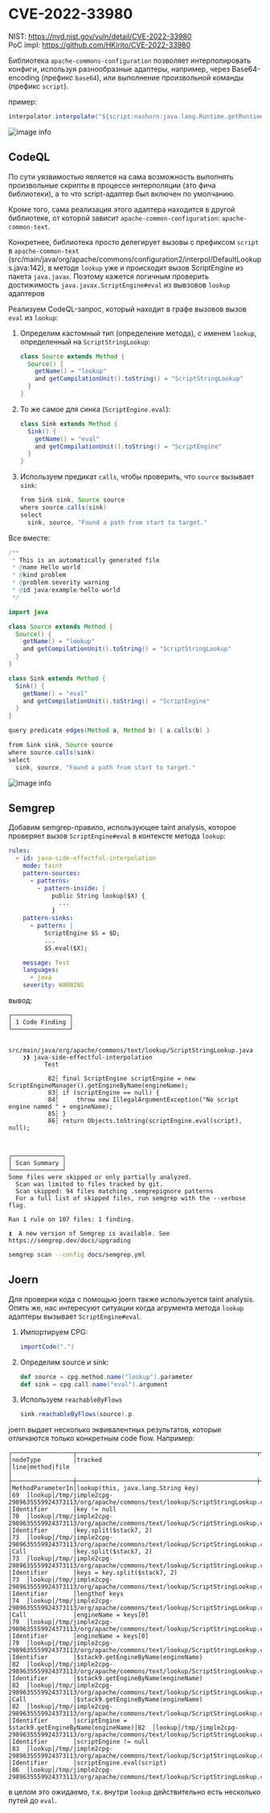 # CVE-2022-33980

NIST: https://nvd.nist.gov/vuln/detail/CVE-2022-33980<br>
PoC impl: https://github.com/HKirito/CVE-2022-33980

Библиотека `apache-commons-configuration` позволяет интерполировать конфиги, используя разнообразные адаптеры, например, через Base64-encoding (префикс `base64`), или выполнение произвольной команды (префикс `script`).

пример:

```java
interpolator.interpolate("${script:nashorn:java.lang.Runtime.getRuntime().exec('/usr/bin/gnome-calculator')}");
```

![image info](./assets/1/1.png)


## CodeQL

По сути уязвимостью является на сама возможность выполнять произвольные скрипты в процессе интерполяции (это фича библиотеки), а то что script-адаптер был включен по умолчанию.

Кроме того, сама реализация этого адаптера находится в другой библиотеке, от которой зависит `apache-common-configuration`: `apache-common-text`.

Конкретнее, библиотека просто делегирует вызовы с префиксом `script` в `apache-common-text` (src/main/java/org/apache/commons/configuration2/interpol/DefaultLookups.java:142), в методе `lookup` уже и происходит вызов ScriptEngine из пакета `java.javax`. Поэтому кажется логичным проверить достижимость `java.javax.ScriptEngine#eval` из вывзовов `lookup` адаптеров

Реализуем CodeQL-запрос, который находит в графе вызовов вызов `eval` из `lookup`:


1. Определим кастомный тип (определение метода), с именем `lookup`, определенный на `ScriptStringLookup`:

   ```java
   class Source extends Method {
     Source() {
       getName() = "lookup"
       and getCompilationUnit().toString() = "ScriptStringLookup"
     }
   }
   ```

2. То же самое для синка (`ScriptEngine.eval`):

   ```java
   class Sink extends Method {
     Sink() {
       getName() = "eval"
       and getCompilationUnit().toString() = "ScriptEngine"
     }
   }
   ```

3. Используем предикат `calls`, чтобы проверить, что `source` вызывает `sink`:

   ```java
   from Sink sink, Source source
   where source.calls(sink)
   select
     sink, source, "Found a path from start to target."
   ```

Все вместе:

```java
/**
 * This is an automatically generated file
 * @name Hello world
 * @kind problem
 * @problem.severity warning
 * @id java/example/hello-world
 */

import java

class Source extends Method {
  Source() {
    getName() = "lookup"
    and getCompilationUnit().toString() = "ScriptStringLookup"
  }
}

class Sink extends Method {
  Sink() {
    getName() = "eval"
    and getCompilationUnit().toString() = "ScriptEngine"
  }
}

query predicate edges(Method a, Method b) { a.calls(b) }

from Sink sink, Source source
where source.calls(sink)
select
  sink, source, "Found a path from start to target."
```

![image info](./assets/1/2.png)


## Semgrep

Добавим semgrep-правило, использующее taint analysis, которое проверяет вызов `ScriptEngine#eval` в контексте метода `lookup`:

```yaml
rules:
  - id: java-side-effectful-interpolation
    mode: taint
    pattern-sources:
      - patterns:
        - pattern-inside: |
            public String lookup($X) {
              ...
            }
    pattern-sinks:
      - pattern: |
          ScriptEngine $S = $D;
          ...
          $S.eval($X);

    message: Test
    languages:
      - java
    severity: WARNING
```

вывод:

```
┌────────────────┐
│ 1 Code Finding │
└────────────────┘

    src/main/java/org/apache/commons/text/lookup/ScriptStringLookup.java
    ❯❱ java-side-effectful-interpolation
          Test

           82┆ final ScriptEngine scriptEngine = new ScriptEngineManager().getEngineByName(engineName);
           83┆ if (scriptEngine == null) {
           84┆     throw new IllegalArgumentException("No script engine named " + engineName);
           85┆ }
           86┆ return Objects.toString(scriptEngine.eval(script), null);



┌──────────────┐
│ Scan Summary │
└──────────────┘
Some files were skipped or only partially analyzed.
  Scan was limited to files tracked by git.
  Scan skipped: 94 files matching .semgrepignore patterns
  For a full list of skipped files, run semgrep with the --verbose flag.

Ran 1 rule on 107 files: 1 finding.

⏫  A new version of Semgrep is available. See https://semgrep.dev/docs/upgrading
```

```bash
semgrep scan --config docs/semgrep.yml
```

## Joern

Для проверки кода с помощью joern также используется taint analysis. Опять же, нас интересуют ситуации когда агрумента метода `lookup` адаптеры вызывает `ScriptEngine#eval`.

1. Импортируем CPG:

   ```scala
   importCode(".")
   ```

2. Определим source и sink:

   ```scala
   def source = cpg.method.name("lookup").parameter
   def sink = cpg.call.name("eval").argument
   ```

3. Используем `reachableByFlows`

   ```scala
   sink.reachableByFlows(source).p
   ```

joern выдает несколько эквивалентных результатов, которые отличаются только конкретным code flow. Например:

```
┌─────────────────┬──────────────────────────────────────────────────┬────┬──────┬───────────────────────────────────────────────────────────────────────────────────────────┐
│nodeType         │tracked                                           │line│method│file                                                                                       │
├─────────────────┼──────────────────────────────────────────────────┼────┼──────┼───────────────────────────────────────────────────────────────────────────────────────────┤
│MethodParameterIn│lookup(this, java.lang.String key)                │69  │lookup│/tmp/jimple2cpg-2989635559924373113/org/apache/commons/text/lookup/ScriptStringLookup.class│
│Identifier       │key != null                                       │70  │lookup│/tmp/jimple2cpg-2989635559924373113/org/apache/commons/text/lookup/ScriptStringLookup.class│
│Identifier       │key.split($stack7, 2)                             │73  │lookup│/tmp/jimple2cpg-2989635559924373113/org/apache/commons/text/lookup/ScriptStringLookup.class│
│Call             │key.split($stack7, 2)                             │73  │lookup│/tmp/jimple2cpg-2989635559924373113/org/apache/commons/text/lookup/ScriptStringLookup.class│
│Identifier       │keys = key.split($stack7, 2)                      │73  │lookup│/tmp/jimple2cpg-2989635559924373113/org/apache/commons/text/lookup/ScriptStringLookup.class│
│Identifier       │lengthof keys                                     │74  │lookup│/tmp/jimple2cpg-2989635559924373113/org/apache/commons/text/lookup/ScriptStringLookup.class│
│Call             │engineName = keys[0]                              │79  │lookup│/tmp/jimple2cpg-2989635559924373113/org/apache/commons/text/lookup/ScriptStringLookup.class│
│Identifier       │engineName = keys[0]                              │79  │lookup│/tmp/jimple2cpg-2989635559924373113/org/apache/commons/text/lookup/ScriptStringLookup.class│
│Identifier       │$stack9.getEngineByName(engineName)               │82  │lookup│/tmp/jimple2cpg-2989635559924373113/org/apache/commons/text/lookup/ScriptStringLookup.class│
│Identifier       │$stack9.getEngineByName(engineName)               │82  │lookup│/tmp/jimple2cpg-2989635559924373113/org/apache/commons/text/lookup/ScriptStringLookup.class│
│Call             │$stack9.getEngineByName(engineName)               │82  │lookup│/tmp/jimple2cpg-2989635559924373113/org/apache/commons/text/lookup/ScriptStringLookup.class│
│Identifier       │scriptEngine = $stack9.getEngineByName(engineName)│82  │lookup│/tmp/jimple2cpg-2989635559924373113/org/apache/commons/text/lookup/ScriptStringLookup.class│
│Identifier       │scriptEngine != null                              │83  │lookup│/tmp/jimple2cpg-2989635559924373113/org/apache/commons/text/lookup/ScriptStringLookup.class│
│Identifier       │scriptEngine.eval(script)                         │86  │lookup│/tmp/jimple2cpg-2989635559924373113/org/apache/commons/text/lookup/ScriptStringLookup.class│
```
в целом это ожидаемо, т.к. внутри `lookup` действительно есть несколько путей до `eval`.

